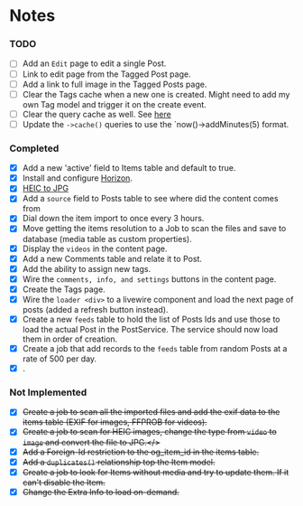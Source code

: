 # Notes

### TODO
- [ ] Add an `Edit` page to edit a single Post.
- [ ] Link to edit page from the Tagged Post page.
- [ ] Add a link to full image in the Tagged Posts page.
- [ ] Clear the Tags cache when a new one is created. Might need to add my own Tag model and trigger it on the create event.
- [ ] Clear the query cache as well. See [here](https://github.com/Laragear/CacheQuery#forgetting-results-with-a-key)
- [ ] Update the `->cache()` queries to use the `now()->addMinutes(5) format.

### Completed
- [x] Add a new 'active' field to Items table and default to true.
- [x] Install and configure [Horizon](https://laravel.com/docs/9.x/horizon).
- [x] [HEIC to JPG](https://blog.genijaho.dev/how-to-add-support-for-heic-images-with-imagemagick-in-php)
- [x] Add a `source` field to Posts table to see where did the content comes from
- [x] Dial down the item import to once every 3 hours.
- [x] Move getting the items resolution to a Job to scan the files and save to database (media table as custom properties).
- [x] Display the `videos` in the content page.
- [x] Add a new Comments table and relate it to Post.
- [x] Add the ability to assign new tags.
- [x] Wire the `comments, info, and settings` buttons in the content page.
- [x] Create the Tags page.
- [x] Wire the `loader <div>` to a livewire component and load the next page of posts (added a refresh button instead).
- [x] Create a new `feeds` table to hold the list of Posts Ids and use those to load the actual Post in the PostService. The service should now load them in order of creation.
- [x] Create a job that add records to the `feeds` table from random Posts at a rate of 500 per day.
- [x] .

### Not Implemented
- [x] <del>Create a job to scan all the imported files and add the exif data to the items table (EXIF for images, FFPROB for videos).</del>
- [x] <del>Create a job to scan for HEIC images, change the type from `video` to `image` and convert the file to JPG.</>
- [x] <del>Add a Foreign-Id restriction to the og_item_id in the items table.</dev>
- [x] <del>Add a `duplicates()` relationship top the Item model.<del>
- [x] <del>Create a job to look for Items without media and try to update them. If it can't disable the Item.</del>
- [x] <del>Change the Extra Info to load on-demand.</del>
